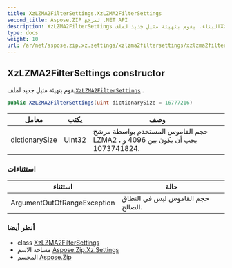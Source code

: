 ```yaml
---
title: XzLZMA2FilterSettings.XzLZMA2FilterSettings
second_title: Aspose.ZIP لمرجع .NET API
description: XzLZMA2FilterSettings البناء. يقوم بتهيئة مثيل جديد لملفXzLZMA2FilterSettings .
type: docs
weight: 10
url: /ar/net/aspose.zip.xz.settings/xzlzma2filtersettings/xzlzma2filtersettings/
---
```

## XzLZMA2FilterSettings constructor

يقوم بتهيئة مثيل جديد لملف[`XzLZMA2FilterSettings`](../) .

```csharp
public XzLZMA2FilterSettings(uint dictionarySize = 16777216)
```

| معامل | يكتب | وصف |
| --- | --- | --- |
| dictionarySize | UInt32 | حجم القاموس المستخدم بواسطة مرشح LZMA2 ، يجب أن يكون بين 4096 و 1073741824. |

### استثناءات

| استثناء | حالة |
| --- | --- |
| ArgumentOutOfRangeException | حجم القاموس ليس في النطاق الصالح. |

### أنظر أيضا

* class [XzLZMA2FilterSettings](../)
* مساحة الاسم [Aspose.Zip.Xz.Settings](../../xzlzma2filtersettings/)
* المجسم [Aspose.Zip](../../../)


